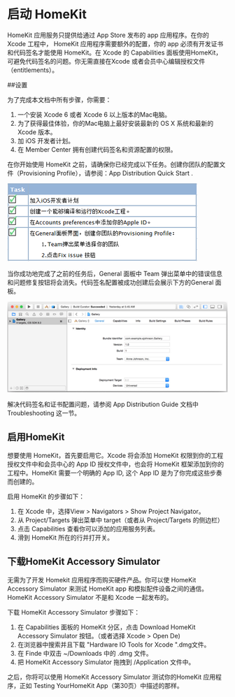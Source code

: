 # 启动 HomeKit

HomeKit 应用服务只提供给通过 App Store 发布的 app 应用程序。在你的 Xcode 工程中， HomeKit 应用程序需要额外的配置，你的 app 必须有开发证书和代码签名才能使用 HomeKit。在 Xcode 的 Capabilities 面板使用HomeKit，可避免代码签名的问题。你无需直接在Xcode 或者会员中心编辑授权文件（entitlements）。

##设置

为了完成本文档中所有步骤，你需要：

1. 一个安装 Xcode 6 或者 Xcode 6 以上版本的Mac电脑。
2. 为了获得最佳体验，你的Mac电脑上最好安装最新的 OS X 系统和最新的Xcode 版本。
3. 加 iOS 开发者计划。
4. 在 Member Center 拥有创建代码签名和资源配置的权限。

在你开始使用 HomeKit 之前，请确保你已经完成以下任务。创建你团队的配置文件（Provisioning Profile），请参阅：App Distribution Quick Start .

![](images/2.png)

当你成功地完成了之前的任务后，General 面板中 Team 弹出菜单中的错误信息和问题修复按钮将会消失。代码签名配置被成功创建后会展示下方的General 面板。

![](images/3.png)

解决代码签名和证书配置问题，请参阅 App Distribution Guide 文档中 Troubleshooting 这一节。

## 启用HomeKit

想要使用 HomeKit，首先要启用它。Xcode 将会添加 HomeKit 权限到你的工程授权文件中和会员中心的 App ID 授权文件中，也会将 HomeKit 框架添加到你的工程中。HomeKit 需要一个明确的 App ID, 这个 App ID 是为了你完成这些步奏而创建的。

启用 HomeKit 的步骤如下：

1. 在 Xcode 中，选择View > Navigators > Show Project Navigator。
2. 从 Project/Targets 弹出菜单中 target（或者从 Project/Targets 的侧边栏）
3. 点击 Capabilities 查看你可以添加的应用服务列表。
4. 滑到 HomeKit 所在的行并打开关。

## 下载HomeKit Accessory Simulator

无需为了开发 Homekit 应用程序而购买硬件产品。你可以使 HomeKit Accessory Simulator 来测试 HomeKit app 和模拟配件设备之间的通信。HomeKit Accessory Simulator 不是和 Xcode 一起发布的。

下载 HomeKit Accessory Simulator 步骤如下： 

1. 在 Capabilities 面板的 HomeKit 分区，点击 Download HomeKit Accessory Simulator 按钮。（或者选择 Xcode > Open De)
2. 在浏览器中搜索并且下载 "Hardware IO Tools for Xcode ".dmg文件。
3. 在 Finde 中双击 ~/Downloads 中的 .dmg 文件。
4. 把 HomeKit Accessory Simulator 拖拽到 /Application 文件中。

之后，你将可以使用 HomeKit Accessory Simulator 测试你的HomeKit 应用程序，正如 Testing YourHomeKit App（第30页）中描述的那样。

